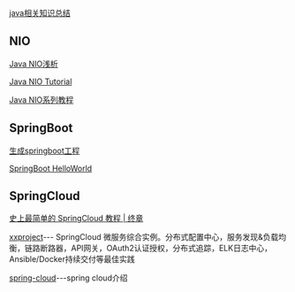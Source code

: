 [java相关知识总结](https://letcheng.github.io/2016/06/11/jvm-param.html)

## NIO

[Java NIO浅析](https://tech.meituan.com/nio.html)

[Java NIO Tutorial](http://tutorials.jenkov.com/java-nio/index.html)

[Java NIO系列教程](http://ifeve.com/overview/)

## SpringBoot

[生成springboot工程](https://start.spring.io/)

[SpringBoot HelloWorld](http://www.majiang.life/blog/spring-boot-get-started/)

## SpringCloud

[ 史上最简单的 SpringCloud 教程 | 终章](http://blog.csdn.net/forezp/article/details/70148833)

[xxproject](https://github.com/junneyang/xxproject)---
SpringCloud 微服务综合实例。分布式配置中心，服务发现&负载均衡，链路断路器，API网关，OAuth2认证授权，分布式追踪，ELK日志中心，Ansible/Docker持续交付等最佳实践

[spring-cloud](http://www.ityouknow.com/spring-cloud.html)---spring cloud介绍
